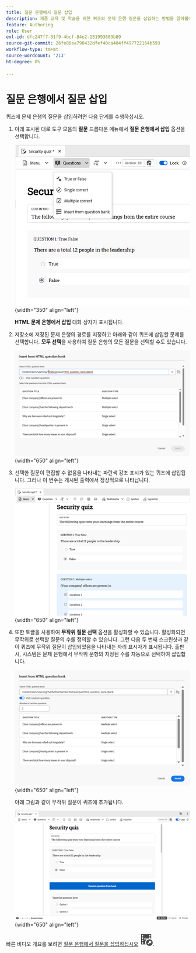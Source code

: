 ```yaml
---
title: 질문 은행에서 질문 삽입
description: 제품 교육 및 학습을 위한 퀴즈의 문제 은행 질문을 삽입하는 방법을 알아봅니다
feature: Authoring
role: User
exl-id: dfc247f7-31f9-4bcf-84e2-151993603b89
source-git-commit: 26fe86ea790432dfef40ca404ff497722164b593
workflow-type: tm+mt
source-wordcount: '213'
ht-degree: 0%

---
```


# 질문 은행에서 질문 삽입

퀴즈에 문제 은행의 질문을 삽입하려면 다음 단계를 수행하십시오.

1. 아래 표시된 대로 도구 모음의 **질문** 드롭다운 메뉴에서 **질문 은행에서 삽입** 옵션을 선택합니다.

   ![](assets/insert-from-question-bank.png){width="350" align="left"}

   **HTML 문제 은행에서 삽입** 대화 상자가 표시됩니다.

1. 저장소에 저장된 문제 은행의 경로를 지정하고 아래와 같이 퀴즈에 삽입할 문제를 선택합니다. **모두 선택**&#x200B;을 사용하여 질문 은행의 모든 질문을 선택할 수도 있습니다.

   ![](assets/question-bank.png){width="650" align="left"}

1. 선택한 질문이 편집할 수 없음을 나타내는 파란색 강조 표시가 있는 퀴즈에 삽입됩니다. 그러나 이 변수는 게시된 출력에서 정상적으로 나타납니다.

   ![](assets/specific-questions.png){width="650" align="left"}

1. 또한 토글을 사용하여 **무작위 질문 선택** 옵션을 활성화할 수 있습니다. 활성화되면 무작위로 선택할 질문의 수를 정의할 수 있습니다. 그런 다음 두 번째 스크린샷과 같이 퀴즈에 무작위 질문이 삽입되었음을 나타내는 자리 표시자가 표시됩니다. 출판 시, 시스템은 문제 은행에서 무작위 문항의 지정된 수를 자동으로 선택하여 삽입합니다.

   ![](assets/random-question-question-bank.png){width="650" align="left"}

   아래 그림과 같이 무작위 질문이 퀴즈에 추가됩니다.

   ![](assets/inserted-question.png){width="650" align="left"}


빠른 비디오 개요를 보려면 [질문 은행에서 질문을 삽입하십시오](https://video.tv.adobe.com/v/3475212/learning-content-aem-guides) ![](assets/Smock_VideoCheckedOut_18_N.svg).
